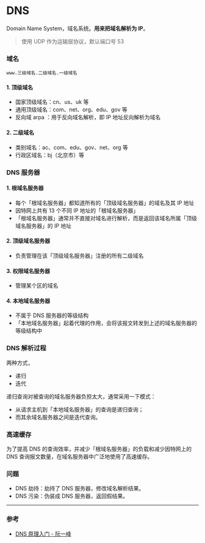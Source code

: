 # DNS

Domain Name System，域名系统。**用来把域名解析为 IP**。

> 使用 UDP 作为运输层协议，默认端口号 53


### 域名

```
www.三级域名.二级域名.一级域名
```

#### 1. 顶级域名

- 国家顶级域名：cn、us、uk 等
- 通用顶级域名：com、net、org、edu、gov 等
- 反向域 arpa ：用于反向域名解析，即 IP 地址反向解析为域名

#### 2. 二级域名

- 类别域名：ac、com、edu、gov、net、org 等
- 行政区域名：bj（北京市）等


### DNS 服务器

#### 1. 根域名服务器

- 每个「根域名服务器」都知道所有的「顶级域名服务器」的域名及其 IP 地址
- 因特网上共有 13 个不同 IP 地址的「根域名服务器」
- 「根域名服务器」通常并不直接对域名进行解析，而是返回该域名所属「顶级域名服务器」的 IP 地址

#### 2. 顶级域名服务器

- 负责管理在该「顶级域名服务器」注册的所有二级域名

#### 3. 权限域名服务器

- 管理某个区的域名

#### 4. 本地域名服务器

- 不属于 DNS 服务器的等级结构
- 「本地域名服务器」起着代理的作用，会将该报文转发到上述的域名服务器的等级结构中


### DNS 解析过程

两种方式，

- 递归
- 迭代

递归查询对被查询的域名服务器负担太大，通常采用一下模式：

- 从请求主机到「本地域名服务器」的查询是递归查询；
- 而其余域名服务器之间是迭代查询。


### 高速缓存

为了提高 DNS 的查询效率，并减少「根域名服务器」的负载和减少因特网上的 DNS 查询报文数量，在域名服务器中广泛地使用了高速缓存。


### 问题

- DNS 劫持：劫持了 DNS 服务器，修改域名解析结果。
- DNS 污染：伪装成 DNS 服务器，返回假结果。


---

### 参考

- [DNS 原理入门 - 阮一峰](https://www.ruanyifeng.com/blog/2016/06/dns.html)
